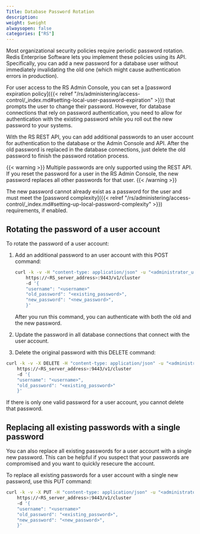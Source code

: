```yaml
---
Title: Database Password Rotation
description:
weight: $weight
alwaysopen: false
categories: ["RS"]
---
```

Most organizational security policies require periodic password rotation.
Redis Enterprise Software lets you implement these policies using its API.
Specifically, you can add a new password for a database user without immediately invalidating the old one (which might cause authentication errors in production).

For user access to the RS Admin Console,
you can set a [password expiration policy]({{< relref "/rs/administering/access-control/_index.md#setting-local-user-password-expiration" >}}) that prompts the user to change their password.
However, for database connections that rely on password authentication,
you need to allow for authentication with the existing password while you roll out the new password to your systems.

With the RS REST API, you can add additional passwords to an user account for authentication to the database or the Admin Console and API.
After the old password is replaced in the database connections,
just delete the old password to finish the password rotation process.

{{< warning >}}
Multiple passwords are only supported using the REST API.
If you reset the password for a user in the RS Admin Console,
the new password replaces all other passwords for that user.
{{< /warning >}}

The new password cannot already exist as a password for the user and must meet the [password complexity]({{< relref "/rs/administering/access-control/_index.md#setting-up-local-password-complexity" >}}) requirements, if enabled.

## Rotating the password of a user account

To rotate the password of a user account:

1. Add an additional password to an user account with this POST command:

    ```sh
    curl -k -v -H "content-type: application/json" -u "<administrator_user>:<password>"
        https://<RS_server_address>:9443/v1/cluster
        -d '{
        "username": "<username>"
        "old_password": "<existing_password>",
        "new_password": "<new_password>",
        }'
    ```

    After you run this command, you can authenticate with both the old and the new password.

1. Update the password in all database connections that connect with the user account.
1. Delete the original password with this DELETE command:

```sh
curl -k -v -X DELETE -H "content-type: application/json" -u "<administrator_user>:<password>"
    https://<RS_server_address>:9443/v1/cluster
    -d '{
    "username": "<username>",
    "old_password": "<existing_password>"
    }'
```

If there is only one valid password for a user account, you cannot delete that password.

## Replacing all existing passwords with a single password

You can also replace all existing passwords for a user account with a single new password.
This can be helpful if you suspect that your passwords are compromised and you want to quickly resecure the account.

To replace all existing passwords for a user account with a single new password, use this PUT command:

```sh
curl -k -v -X PUT -H "content-type: application/json" -u "<administrator_user>:<password>"
    https://<RS_server_address>:9443/v1/cluster
    -d '{
    "username": "<username>"
    "old_password": "<existing_password>",
    "new_password": "<new_password>",
    }'
```
